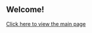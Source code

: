 ## Welcome!
<!DOCTYPE html>
<html>
<a href="https://github.com/vdilip/vdilip.github.io/intro.html">Click here to view the main page</a>
</html>
